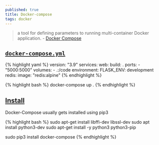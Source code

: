 ```yaml
---
published: true
title: Docker-compose
tags: docker
---
```

> a tool for defining parameters to running multi-container Docker application. - [Docker Compose](https://docs.docker.com/compose/)

## [`docker-compose.yml`](https://docs.docker.com/compose/gettingstarted/#step-3-define-services-in-a-compose-file)

{% highlight yaml %}
version: "3.9"
services:
  web:
    build: .
    ports:
      - "5000:5000"
    volumes:
      - .:/code
    environment:
      FLASK_ENV: development
  redis:
    image: "redis:alpine"
{% endhighlight %}

{% highlight bash %}
docker-compose up .
{% endhighlight %}



## [Install](https://dev.to/elalemanyo/how-to-install-docker-and-docker-compose-on-raspberry-pi-1mo)
Docker-Compose usually gets installed using pip3

{% highlight bash %}
sudo apt-get install libffi-dev libssl-dev
sudo apt install python3-dev
sudo apt-get install -y python3 python3-pip

sudo pip3 install docker-compose
{% endhighlight %}